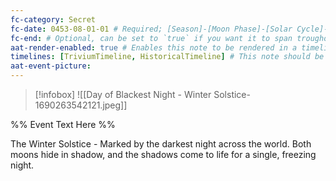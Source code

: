 ```yaml
---
fc-category: Secret
fc-date: 0453-08-01-01 # Required; [Season]-[Moon Phase]-[Solar Cycle]-[Hour]
fc-end: # Optional, can be set to `true` if you want it to span troughout the entire timeline 
aat-render-enabled: true # Enables this note to be rendered in a timeline
timelines: [TriviumTimeline, HistoricalTimeline] # This note should be rendered in the timeline with the name "timeline" or "event"
aat-event-picture: 
---
```


> [!infobox]
>![[Day of Blackest Night - Winter Solstice-1690263542121.jpeg]]


%% Event Text Here %%

The Winter Solstice - Marked by the darkest night across the world. Both moons hide in shadow, and the shadows come to life for a single, freezing night.